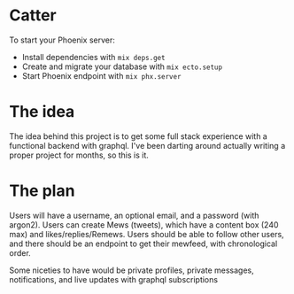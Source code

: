 # Catter

To start your Phoenix server:

  * Install dependencies with `mix deps.get`
  * Create and migrate your database with `mix ecto.setup`
  * Start Phoenix endpoint with `mix phx.server`

# The idea
The idea behind this project is to get some full stack experience with a
functional backend with graphql. I've been darting around actually writing a proper project
for months, so this is it.

# The plan

Users will have a username, an optional email, and a password (with argon2).
Users can create Mews (tweets), which have a content box (240 max) and
likes/replies/Remews. Users should be able to follow other users, and there
should be an endpoint to get their mewfeed, with chronological order.

Some niceties to have would be private profiles, private messages,
notifications, and live updates with graphql subscriptions
